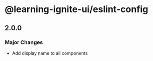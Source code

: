# @learning-ignite-ui/eslint-config

## 2.0.0

### Major Changes

- Add display name to all components
